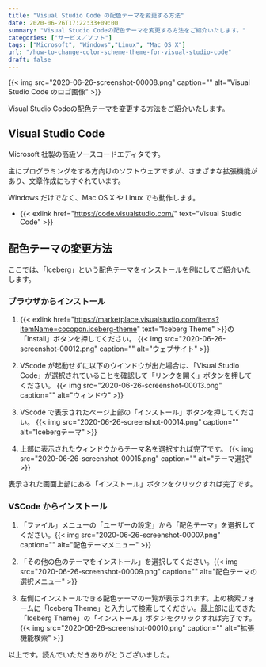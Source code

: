 ```yaml
---
title: "Visual Studio Code の配色テーマを変更する方法"
date: 2020-06-26T17:22:33+09:00
summary: "Visual Studio Codeの配色テーマを変更する方法をご紹介いたします。"
categories: ["サービス／ソフト"]
tags: ["Microsoft", "Windows","Linux", "Mac OS X"]
url: "/how-to-change-color-scheme-theme-for-visual-studio-code"
draft: false
---
```


{{< img src="2020-06-26-screenshot-00008.png" caption="" alt="Visual Studio Code のロゴ画像" >}}

Visual Studio Codeの配色テーマを変更する方法をご紹介いたします。

## Visual Studio Code

Microsoft 社製の高級ソースコードエディタです。

主にプログラミングをする方向けのソフトウェアですが、さまざまな拡張機能があり、文章作成にもすぐれています。

Windows だけでなく、Mac OS X や Linux でも動作します。

- {{< exlink href="https://code.visualstudio.com/" text="Visual Studio Code" >}}

## 配色テーマの変更方法

ここでは、「Iceberg」という配色テーマをインストールを例にしてご紹介いたします。

### ブラウザからインストール

1. {{< exlink href="https://marketplace.visualstudio.com/items?itemName=cocopon.iceberg-theme" text="Iceberg Theme" >}}の「Install」ボタンを押してください。
{{< img src="2020-06-26-screenshot-00012.png" caption="" alt="ウェブサイト" >}}

2. VScode が起動せずに以下のウインドウが出た場合は、「Visual Studio Code」が選択されていることを確認して「リンクを開く」ボタンを押してください。
{{< img src="2020-06-26-screenshot-00013.png" caption="" alt="ウィンドウ" >}}

3. VScode で表示されたページ上部の「インストール」ボタンを押してください。
{{< img src="2020-06-26-screenshot-00014.png" caption="" alt="Icebergテーマ" >}}

4. 上部に表示されたウィンドウからテーマ名を選択すれば完了です。
{{< img src="2020-06-26-screenshot-00015.png" caption="" alt="テーマ選択" >}}

表示された画面上部にある「インストール」ボタンをクリックすれば完了です。

### VSCode からインストール

1. 「ファイル」メニューの「ユーザーの設定」から「配色テーマ」を選択してください。{{< img src="2020-06-26-screenshot-00007.png" caption="" alt="配色テーマメニュー" >}}

2. 「その他の色のテーマをインストール」を選択してください。{{< img src="2020-06-26-screenshot-00009.png" caption="" alt="配色テーマの選択メニュー" >}}

3. 左側にインストールできる配色テーマの一覧が表示されます。上の検索フォームに「Iceberg Theme」と入力して検索してください。最上部に出てきた「Iceberg Theme」の「インストール」ボタンをクリックすれば完了です。{{< img src="2020-06-26-screenshot-00010.png" caption="" alt="拡張機能検索" >}}



以上です。読んでいただきありがとうございました。
